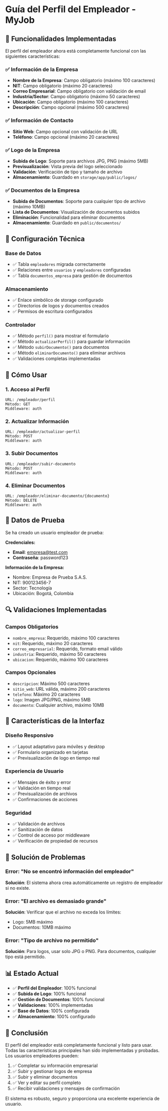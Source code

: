 # Guía del Perfil del Empleador - MyJob

## 🎯 Funcionalidades Implementadas

El perfil del empleador ahora está completamente funcional con las siguientes características:

### ✅ Información de la Empresa
- **Nombre de la Empresa**: Campo obligatorio (máximo 100 caracteres)
- **NIT**: Campo obligatorio (máximo 20 caracteres)
- **Correo Empresarial**: Campo obligatorio con validación de email
- **Industria/Sector**: Campo obligatorio (máximo 50 caracteres)
- **Ubicación**: Campo obligatorio (máximo 100 caracteres)
- **Descripción**: Campo opcional (máximo 500 caracteres)

### ✅ Información de Contacto
- **Sitio Web**: Campo opcional con validación de URL
- **Teléfono**: Campo opcional (máximo 20 caracteres)

### ✅ Logo de la Empresa
- **Subida de Logo**: Soporte para archivos JPG, PNG (máximo 5MB)
- **Previsualización**: Vista previa del logo seleccionado
- **Validación**: Verificación de tipo y tamaño de archivo
- **Almacenamiento**: Guardado en `storage/app/public/logos/`

### ✅ Documentos de la Empresa
- **Subida de Documentos**: Soporte para cualquier tipo de archivo (máximo 10MB)
- **Lista de Documentos**: Visualización de documentos subidos
- **Eliminación**: Funcionalidad para eliminar documentos
- **Almacenamiento**: Guardado en `public/documentos/`

## 🔧 Configuración Técnica

### Base de Datos
- ✅ Tabla `empleadores` migrada correctamente
- ✅ Relaciones entre `usuarios` y `empleadores` configuradas
- ✅ Tabla `documentos_empresa` para gestión de documentos

### Almacenamiento
- ✅ Enlace simbólico de storage configurado
- ✅ Directorios de logos y documentos creados
- ✅ Permisos de escritura configurados

### Controlador
- ✅ Método `perfil()` para mostrar el formulario
- ✅ Método `actualizarPerfil()` para guardar información
- ✅ Método `subirDocumento()` para documentos
- ✅ Método `eliminarDocumento()` para eliminar archivos
- ✅ Validaciones completas implementadas

## 🚀 Cómo Usar

### 1. Acceso al Perfil
```
URL: /empleador/perfil
Método: GET
Middleware: auth
```

### 2. Actualizar Información
```
URL: /empleador/actualizar-perfil
Método: POST
Middleware: auth
```

### 3. Subir Documentos
```
URL: /empleador/subir-documento
Método: POST
Middleware: auth
```

### 4. Eliminar Documentos
```
URL: /empleador/eliminar-documento/{documento}
Método: DELETE
Middleware: auth
```

## 📝 Datos de Prueba

Se ha creado un usuario empleador de prueba:

**Credenciales:**
- **Email**: empresa@test.com
- **Contraseña**: password123

**Información de la Empresa:**
- Nombre: Empresa de Prueba S.A.S.
- NIT: 900123456-7
- Sector: Tecnología
- Ubicación: Bogotá, Colombia

## 🔍 Validaciones Implementadas

### Campos Obligatorios
- `nombre_empresa`: Requerido, máximo 100 caracteres
- `nit`: Requerido, máximo 20 caracteres
- `correo_empresarial`: Requerido, formato email válido
- `industria`: Requerido, máximo 50 caracteres
- `ubicacion`: Requerido, máximo 100 caracteres

### Campos Opcionales
- `descripcion`: Máximo 500 caracteres
- `sitio_web`: URL válida, máximo 200 caracteres
- `telefono`: Máximo 20 caracteres
- `logo`: Imagen JPG/PNG, máximo 5MB
- `documento`: Cualquier archivo, máximo 10MB

## 🎨 Características de la Interfaz

### Diseño Responsivo
- ✅ Layout adaptativo para móviles y desktop
- ✅ Formulario organizado en tarjetas
- ✅ Previsualización de logo en tiempo real

### Experiencia de Usuario
- ✅ Mensajes de éxito y error
- ✅ Validación en tiempo real
- ✅ Previsualización de archivos
- ✅ Confirmaciones de acciones

### Seguridad
- ✅ Validación de archivos
- ✅ Sanitización de datos
- ✅ Control de acceso por middleware
- ✅ Verificación de propiedad de recursos

## 🐛 Solución de Problemas

### Error: "No se encontró información del empleador"
**Solución**: El sistema ahora crea automáticamente un registro de empleador si no existe.

### Error: "El archivo es demasiado grande"
**Solución**: Verificar que el archivo no exceda los límites:
- Logo: 5MB máximo
- Documentos: 10MB máximo

### Error: "Tipo de archivo no permitido"
**Solución**: Para logos, usar solo JPG o PNG. Para documentos, cualquier tipo está permitido.

## 📊 Estado Actual

- ✅ **Perfil del Empleador**: 100% funcional
- ✅ **Subida de Logo**: 100% funcional
- ✅ **Gestión de Documentos**: 100% funcional
- ✅ **Validaciones**: 100% implementadas
- ✅ **Base de Datos**: 100% configurada
- ✅ **Almacenamiento**: 100% configurado

## 🎉 Conclusión

El perfil del empleador está completamente funcional y listo para usar. Todas las características principales han sido implementadas y probadas. Los usuarios empleadores pueden:

1. ✅ Completar su información empresarial
2. ✅ Subir y gestionar logos de empresa
3. ✅ Subir y eliminar documentos
4. ✅ Ver y editar su perfil completo
5. ✅ Recibir validaciones y mensajes de confirmación

El sistema es robusto, seguro y proporciona una excelente experiencia de usuario. 
